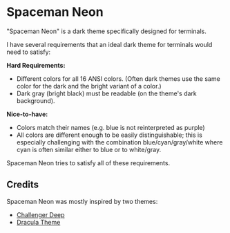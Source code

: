 ﻿# Spaceman Neon

"Spaceman Neon" is a dark theme specifically designed for terminals.

I have several requirements that an ideal dark theme for terminals would need to satisfy:

**Hard Requirements:**

* Different colors for all 16 ANSI colors. (Often dark themes use the same color for the dark and the bright variant of a color.)
* Dark gray (bright black) must be readable (on the theme's dark background).

**Nice-to-have:**

* Colors match their names (e.g. blue is not reinterpreted as purple)
* All colors are different enough to be easily distinguishable; this is especially challenging with the combination blue/cyan/gray/white where cyan is often similar either to blue or to white/gray.

Spaceman Neon tries to satisfy all of these requirements.

## Credits

Spaceman Neon was mostly inspired by two themes:

* [Challenger Deep](https://github.com/challenger-deep-theme/)
* [Dracula Theme](https://draculatheme.com/)
